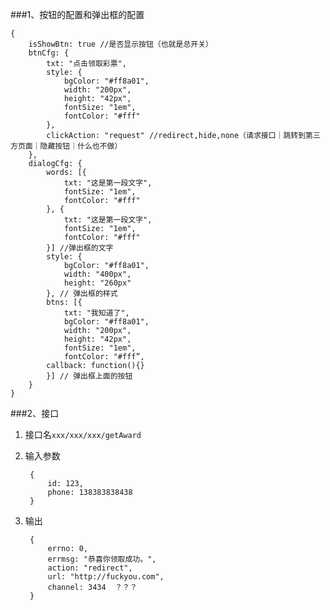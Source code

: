###1、按钮的配置和弹出框的配置


	{
		isShowBtn: true //是否显示按钮（也就是总开关）
	    btnCfg: {
	        txt: "点击领取彩票",
	        style: {
	            bgColor: "#ff8a01",
	            width: "200px",
	            height: "42px",
	            fontSize: "1em",
	            fontColor: "#fff"
	        },
	        clickAction: "request" //redirect,hide,none（请求接口｜跳转到第三方页面｜隐藏按钮｜什么也不做）
	    },
	    dialogCfg: {
	        words: [{
	            txt: "这是第一段文字",
	            fontSize: "1em",
	            fontColor: "#fff"
	        }, {
	            txt: "这是第一段文字",
	            fontSize: "1em",
	            fontColor: "#fff"
	        }] //弹出框的文字
	        style: {
	            bgColor: "#ff8a01",
	            width: "400px",
	            height: "260px"
	        }, // 弹出框的样式
	        btns: [{
	            txt: "我知道了",
	            bgColor: "#ff8a01",
	            width: "200px",
	            height: "42px",
	            fontSize: "1em",
	            fontColor: "#fff”,
		    callback: function(){}
	        }] // 弹出框上面的按钮
	    }
	}



###2、接口

1. 接口名`xxx/xxx/xxx/getAward`
2. 输入参数
	
		{
			id: 123,
			phone: 138383838438
		} 
	
3. 输出
		
		{
			errno: 0,    
			errmsg: "恭喜你领取成功。",    
			action: "redirect",    
			url: "http://fuckyou.com",     
			channel: 3434  ？？？
		}
	
	

